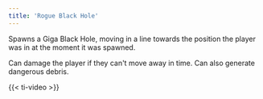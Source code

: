```yaml
---
title: 'Rogue Black Hole'
---
```


Spawns a Giga Black Hole, moving in a line towards the position the player was in at the moment it was spawned.

Can damage the player if they can't move away in time. Can also generate dangerous debris.

{{< ti-video >}}

